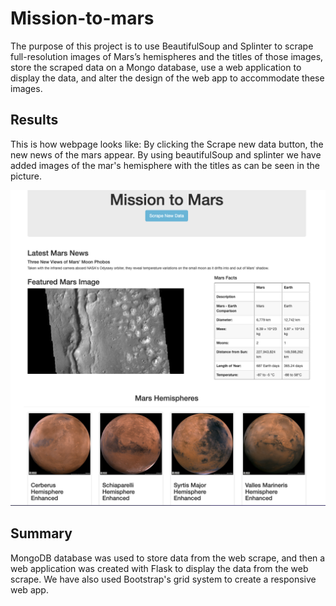 # Mission-to-mars

The purpose of this project is to use BeautifulSoup and Splinter to scrape full-resolution images of Mars’s hemispheres and the titles of those images, store the scraped data on a Mongo database, use a web application to display the data, and alter the design of the web app to accommodate these images.

## Results

This is how webpage looks like:
By clicking the Scrape new data button, the new news of the mars appear. By using beautifulSoup and splinter we have added images of the mar's hemisphere with the titles as can be seen in the picture.

![Webpage Image](./missionToMars.png)

## Summary

MongoDB database was used to store data from the web scrape, and then a web application was created with Flask to display the data from the web scrape. We have also used Bootstrap's grid system to create a responsive web app.
